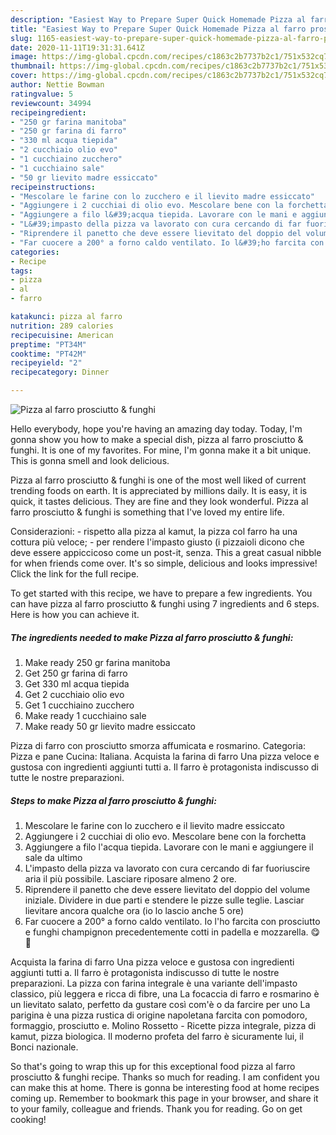 ```yaml
---
description: "Easiest Way to Prepare Super Quick Homemade Pizza al farro prosciutto &amp;amp; funghi"
title: "Easiest Way to Prepare Super Quick Homemade Pizza al farro prosciutto &amp;amp; funghi"
slug: 1165-easiest-way-to-prepare-super-quick-homemade-pizza-al-farro-prosciutto-and-amp-funghi
date: 2020-11-11T19:31:31.641Z
image: https://img-global.cpcdn.com/recipes/c1863c2b7737b2c1/751x532cq70/pizza-al-farro-prosciutto-funghi-recipe-main-photo.jpg
thumbnail: https://img-global.cpcdn.com/recipes/c1863c2b7737b2c1/751x532cq70/pizza-al-farro-prosciutto-funghi-recipe-main-photo.jpg
cover: https://img-global.cpcdn.com/recipes/c1863c2b7737b2c1/751x532cq70/pizza-al-farro-prosciutto-funghi-recipe-main-photo.jpg
author: Nettie Bowman
ratingvalue: 5
reviewcount: 34994
recipeingredient:
- "250 gr farina manitoba"
- "250 gr farina di farro"
- "330 ml acqua tiepida"
- "2 cucchiaio olio evo"
- "1 cucchiaino zucchero"
- "1 cucchiaino sale"
- "50 gr lievito madre essiccato"
recipeinstructions:
- "Mescolare le farine con lo zucchero e il lievito madre essiccato"
- "Aggiungere i 2 cucchiai di olio evo. Mescolare bene con la forchetta"
- "Aggiungere a filo l&#39;acqua tiepida. Lavorare con le mani e aggiungere il sale da ultimo"
- "L&#39;impasto della pizza va lavorato con cura cercando di far fuoriuscire aria il più possibile. Lasciare riposare almeno 2 ore."
- "Riprendere il panetto che deve essere lievitato del doppio del volume iniziale. Dividere in due parti e stendere le pizze sulle teglie. Lasciar lievitare ancora qualche ora (io lo lascio anche 5 ore)"
- "Far cuocere a 200° a forno caldo ventilato. Io l&#39;ho farcita con prosciutto e funghi champignon precedentemente cotti in padella e mozzarella. 😋🍕"
categories:
- Recipe
tags:
- pizza
- al
- farro

katakunci: pizza al farro 
nutrition: 289 calories
recipecuisine: American
preptime: "PT34M"
cooktime: "PT42M"
recipeyield: "2"
recipecategory: Dinner

---
```



![Pizza al farro prosciutto &amp; funghi](https://img-global.cpcdn.com/recipes/c1863c2b7737b2c1/751x532cq70/pizza-al-farro-prosciutto-funghi-recipe-main-photo.jpg)

Hello everybody, hope you're having an amazing day today. Today, I'm gonna show you how to make a special dish, pizza al farro prosciutto &amp; funghi. It is one of my favorites. For mine, I'm gonna make it a bit unique. This is gonna smell and look delicious.

Pizza al farro prosciutto &amp; funghi is one of the most well liked of current trending foods on earth. It is appreciated by millions daily. It is easy, it is quick, it tastes delicious. They are fine and they look wonderful. Pizza al farro prosciutto &amp; funghi is something that I've loved my entire life.

Considerazioni: - rispetto alla pizza al kamut, la pizza col farro ha una cottura più veloce; - per rendere l&#39;impasto giusto (i pizzaioli dicono che deve essere appiccicoso come un post-it, senza. This a great casual nibble for when friends come over. It&#39;s so simple, delicious and looks impressive! Click the link for the full recipe.


To get started with this recipe, we have to prepare a few ingredients. You can have pizza al farro prosciutto &amp; funghi using 7 ingredients and 6 steps. Here is how you can achieve it.

<!--inarticleads1-->

##### The ingredients needed to make Pizza al farro prosciutto &amp; funghi:

1. Make ready 250 gr farina manitoba
1. Get 250 gr farina di farro
1. Get 330 ml acqua tiepida
1. Get 2 cucchiaio olio evo
1. Get 1 cucchiaino zucchero
1. Make ready 1 cucchiaino sale
1. Make ready 50 gr lievito madre essiccato


Pizza di farro con prosciutto smorza affumicata e rosmarino. Categoria: Pizza e pane Cucina: Italiana. Acquista la farina di farro Una pizza veloce e gustosa con ingredienti aggiunti tutti a. Il farro è protagonista indiscusso di tutte le nostre preparazioni. 

<!--inarticleads2-->

##### Steps to make Pizza al farro prosciutto &amp; funghi:

1. Mescolare le farine con lo zucchero e il lievito madre essiccato
1. Aggiungere i 2 cucchiai di olio evo. Mescolare bene con la forchetta
1. Aggiungere a filo l&#39;acqua tiepida. Lavorare con le mani e aggiungere il sale da ultimo
1. L&#39;impasto della pizza va lavorato con cura cercando di far fuoriuscire aria il più possibile. Lasciare riposare almeno 2 ore.
1. Riprendere il panetto che deve essere lievitato del doppio del volume iniziale. Dividere in due parti e stendere le pizze sulle teglie. Lasciar lievitare ancora qualche ora (io lo lascio anche 5 ore)
1. Far cuocere a 200° a forno caldo ventilato. Io l&#39;ho farcita con prosciutto e funghi champignon precedentemente cotti in padella e mozzarella. 😋🍕


Acquista la farina di farro Una pizza veloce e gustosa con ingredienti aggiunti tutti a. Il farro è protagonista indiscusso di tutte le nostre preparazioni. La pizza con farina integrale è una variante dell&#39;impasto classico, più leggera e ricca di fibre, una La focaccia di farro e rosmarino è un lievitato salato, perfetto da gustare così com&#39;è o da farcire per uno La parigina è una pizza rustica di origine napoletana farcita con pomodoro, formaggio, prosciutto e. Molino Rossetto - Ricette pizza integrale, pizza di kamut, pizza biologica. Il moderno profeta del farro è sicuramente lui, il Bonci nazionale. 

So that's going to wrap this up for this exceptional food pizza al farro prosciutto &amp; funghi recipe. Thanks so much for reading. I am confident you can make this at home. There is gonna be interesting food at home recipes coming up. Remember to bookmark this page in your browser, and share it to your family, colleague and friends. Thank you for reading. Go on get cooking!
